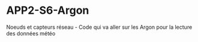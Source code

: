 # APP2-S6-Argon
Noeuds et capteurs réseau - Code qui va aller sur les Argon pour la lecture des données météo
